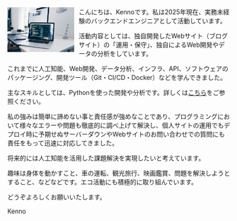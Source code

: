 <img src="desk.jpg" align="left" style="margin-right: 10px; width:30%;height:30%;">
こんにちは、Kennoです。私は2025年現在、実務未経験のバックエンドエンジニアとして活動しています。

活動内容としては、独自開発したWebサイト（ブログサイト）の「運用・保守」、独自によるWeb開発やデータの分析をしています。

これまでに人工知能、Web開発、データ分析、インフラ、API、ソフトウェアのパッケージング、開発ツール（Git・CI/CD・Docker）などを学んできました。

主なスキルとしては、Pythonを使った開発や分析です。詳しくは[こちら](https://kenno-warise.github.io/#_skills)をご参照ください。

私の強みは簡単に諦めない事と責任感が強めなことであり、プログラミングにおいて様々なエラーや問題も徹底的に調べ上げて解決し、個人サイトの運用でもデプロイ時に予期せぬサーバーダウンやWebサイトのお問い合わせでの質問にも責任をもって迅速に対応してきました。

将来的には人工知能を活用した課題解決を実現したいと考えています。

趣味は身体を動かすこと、車の運転、観光旅行、映画鑑賞、問題を解決しようとすること、などなどです。エコ活動にも積極的に取り組んでいます。

どうぞよろしくお願いいたします。

Kenno
